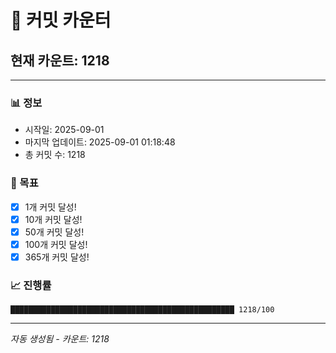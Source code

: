 # 🔢 커밋 카운터

## 현재 카운트: 1218

---

### 📊 정보
- 시작일: 2025-09-01
- 마지막 업데이트: 2025-09-01 01:18:48
- 총 커밋 수: 1218

### 🎯 목표
- [x] 1개 커밋 달성!
- [x] 10개 커밋 달성!
- [x] 50개 커밋 달성!
- [x] 100개 커밋 달성!
- [x] 365개 커밋 달성!

### 📈 진행률
```
██████████████████████████████████████████████████ 1218/100
```

---
*자동 생성됨 - 카운트: 1218*
